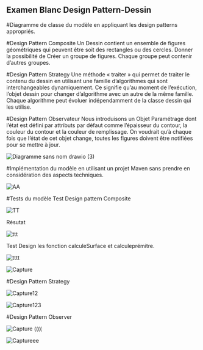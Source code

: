 ## Examen Blanc Design Pattern-Dessin
#Diagramme de classe du modèle en appliquant les design patterns appropriés.

#Design Pattern Composite
Un Dessin contient un ensemble de figures géométriques qui peuvent être soit des rectangles ou des cercles.
Donner la possibilité de Créer un groupe de figures. Chaque groupe peut contenir d’autres groupes.

#Design Pattern Strategy
Une méthode « traiter » qui permet de traiter le contenu du dessin en utilisant une famille d’algorithmes qui sont interchangeables dynamiquement. Ce signifie qu’au moment de l’exécution, l’objet dessin pour changer d’algorithme avec un autre de la même famille. Chaque algorithme peut évoluer indépendamment de la classe dessin qui les utilise.

#Design Pattern Observateur
Nous introduisons un Objet Paramétrage dont l’état est défini par attributs par défaut comme l’épaisseur du contour, la couleur du contour et la couleur de remplissage. On voudrait qu’à chaque fois que l’état de cet objet change, toutes les figures doivent être notifiées pour se mettre à jour.

![Diagramme sans nom drawio (3)](https://user-images.githubusercontent.com/86124754/198730635-9e757672-a9e7-4643-8ec5-464612d97e32.png)

#Implémentation du modèle en utilisant un projet Maven sans prendre en considération des aspects techniques.

![AA](https://user-images.githubusercontent.com/86124754/198733032-58b04c29-6bf6-46d9-b63a-9aeb2c03f61d.PNG)

#Tests du modèle
Test Design pattern Composite

![TT](https://user-images.githubusercontent.com/86124754/198733734-a8fd1aaa-3d36-4227-9680-8b414a7b6d49.PNG)

Résutat

![ttt](https://user-images.githubusercontent.com/86124754/198734240-1071a8a5-1b1b-4dd2-a243-5f29426571c6.PNG)

Test Design les fonction calculeSurface et calculeprémitre.

![tttt](https://user-images.githubusercontent.com/86124754/198734802-5ee33145-1a26-4648-bea2-4c0f5bbc84da.PNG)

![Capture](https://user-images.githubusercontent.com/86124754/198734927-c17c2d74-ee98-4b13-8988-9371dc4c4efe.PNG)

#Design Pattern Strategy

![Capture12](https://user-images.githubusercontent.com/86124754/198735280-fa59d57c-785e-46f4-8022-31647f962ed3.PNG)

![Capture123](https://user-images.githubusercontent.com/86124754/198735443-5f01497d-29ff-43f4-aec8-ce96a46ed209.PNG)

#Design Pattern Observer

![Capture ((((](https://user-images.githubusercontent.com/86124754/198735769-43d548ee-e3a1-4e65-b9e9-85016d899153.PNG)

![Captureee](https://user-images.githubusercontent.com/86124754/198735911-ac20de8f-b692-4468-901a-0a7398bd6d01.PNG)






















